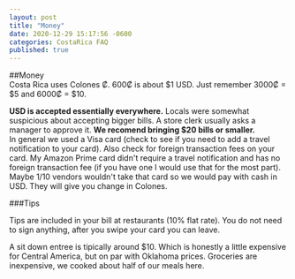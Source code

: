 ```yaml
---
layout: post
title: "Money"
date: 2020-12-29 15:17:56 -0600
categories: CostaRica FAQ
published: true
---
```


##Money  
  Costa Rica uses Colones ₡.  600₡ is about $1 USD. Just remember 3000₡ = $5 and 6000₡ = $10.
  
  **USD is accepted essentially everywhere.** Locals were somewhat suspicious about accepting bigger bills. A store clerk usually asks a manager to approve it. **We recomend bringing $20 bills or smaller.**  
  In general we used a Visa card (check to see if you need to add a travel notification to your card). Also check for foreign transaction fees on your card. My Amazon Prime card didn't require a travel notification and has no foreign transaction fee (if you have one I would use that for the most part).
  Maybe 1/10 vendors wouldn't take that card so we would pay with cash in USD. They will give you change in Colones.
  
  ###Tips
  
  Tips are included in your bill at restaurants (10% flat rate). You do not need to sign anything, after you swipe your card you can leave.
  
  A sit down entree is tipically around $10. Which is honestly a little expensive for Central America, but on par with Oklahoma prices.  Groceries are inexpensive, we cooked about half of our meals here.